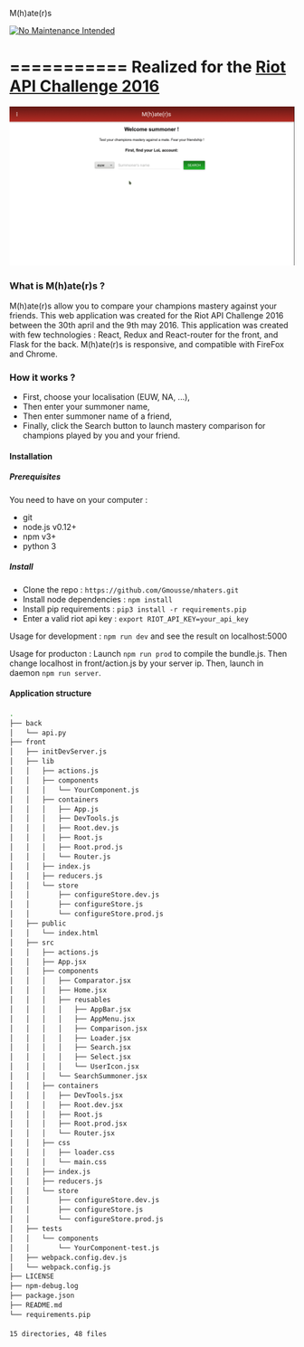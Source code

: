 M(h)ate(r)s

 [![No Maintenance Intended](http://unmaintained.tech/badge.svg)](http://unmaintained.tech/)

===========
Realized for the [Riot API Challenge 2016](https://developer.riotgames.com/discussion/announcements/show/eoq3tZd1)
===========


![A screenshot of your package](https://raw.githubusercontent.com/Gmousse/mhaters/master/screenshots/anim.gif)

### What is M(h)ate(r)s ?

M(h)ate(r)s allow you to compare your champions mastery against your friends.
This web application was created for the Riot API Challenge 2016 between the 30th april and the 9th may 2016.
This application was created with few technologies : React, Redux and React-router for the front, and Flask for the back.
M(h)ate(r)s is responsive, and compatible with FireFox and Chrome.


### How it works ?
- First, choose your localisation (EUW, NA, ...),
- Then enter your summoner name,
- Then enter summoner name of a friend,
- Finally, click the Search button to launch mastery comparison for champions played by you and your friend.

#### Installation
##### Prerequisites
You need to have on your computer :
- git
- node.js v0.12+
- npm v3+
- python 3

##### Install
- Clone the repo : ```https://github.com/Gmousse/mhaters.git```
- Install node dependencies : ```npm install```
- Install pip requirements : ```pip3 install -r requirements.pip```
- Enter a valid riot api key : ```export RIOT_API_KEY=your_api_key```

Usage for development : ```npm run dev``` and see the result on localhost:5000

Usage for producton : Launch ```npm run prod``` to compile the bundle.js. Then change localhost in front/action.js by your server ip. Then, launch in daemon ```npm run server```.

#### Application structure
```bash
.
├── back
│   └── api.py
├── front
│   ├── initDevServer.js
│   ├── lib
│   │   ├── actions.js
│   │   ├── components
│   │   │   └── YourComponent.js
│   │   ├── containers
│   │   │   ├── App.js
│   │   │   ├── DevTools.js
│   │   │   ├── Root.dev.js
│   │   │   ├── Root.js
│   │   │   ├── Root.prod.js
│   │   │   └── Router.js
│   │   ├── index.js
│   │   ├── reducers.js
│   │   └── store
│   │       ├── configureStore.dev.js
│   │       ├── configureStore.js
│   │       └── configureStore.prod.js
│   ├── public
│   │   └── index.html
│   ├── src
│   │   ├── actions.js
│   │   ├── App.jsx
│   │   ├── components
│   │   │   ├── Comparator.jsx
│   │   │   ├── Home.jsx
│   │   │   ├── reusables
│   │   │   │   ├── AppBar.jsx
│   │   │   │   ├── AppMenu.jsx
│   │   │   │   ├── Comparison.jsx
│   │   │   │   ├── Loader.jsx
│   │   │   │   ├── Search.jsx
│   │   │   │   ├── Select.jsx
│   │   │   │   └── UserIcon.jsx
│   │   │   └── SearchSummoner.jsx
│   │   ├── containers
│   │   │   ├── DevTools.jsx
│   │   │   ├── Root.dev.jsx
│   │   │   ├── Root.js
│   │   │   ├── Root.prod.jsx
│   │   │   └── Router.jsx
│   │   ├── css
│   │   │   ├── loader.css
│   │   │   └── main.css
│   │   ├── index.js
│   │   ├── reducers.js
│   │   └── store
│   │       ├── configureStore.dev.js
│   │       ├── configureStore.js
│   │       └── configureStore.prod.js
│   ├── tests
│   │   └── components
│   │       └── YourComponent-test.js
│   ├── webpack.config.dev.js
│   └── webpack.config.js
├── LICENSE
├── npm-debug.log
├── package.json
├── README.md
└── requirements.pip

15 directories, 48 files
```
